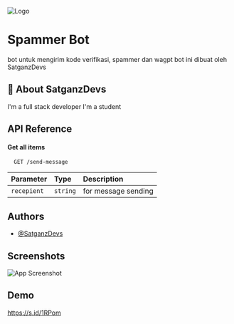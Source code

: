 
![Logo](https://i.ibb.co/JzPWHpC/Kimi-no-na-wa-wallpaper.jpg)


# Spammer Bot

bot untuk mengirim kode verifikasi, spammer dan wagpt
bot ini dibuat oleh SatganzDevs


## 🚀 About SatganzDevs
I'm a full stack developer
I'm a student


## API Reference

#### Get all items

```http
  GET /send-message
```

| Parameter | Type     | Description                |
| :-------- | :------- | :------------------------- |
| `recepient` | `string` | for message sending |

## Authors

- [@SatganzDevs](https://www.github.com/SatganzDevs)


## Screenshots

![App Screenshot](https://via.placeholder.com/468x300?text=App+Screenshot+Here)


## Demo
https://s.id/1RPom



